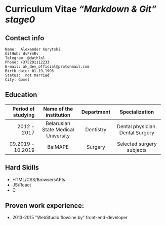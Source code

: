 # Curriculum Vitae *“Markdown & Git” stage0*
## Contact info
    Name:  Alexander Kurytski
    GitHub: dvFrmBv
    Telegram: @dathlol
    Phone: +375291112233
    E-mail: ak_dev_official@protonmail.com
    Birth date: 01.19.1996
    Status:  not married
    City: Gomel

## Education
|Period of studying|       Name of the institution      |    Department     |           Specialization            |
|---:|:---:|:---:|:---:|
|       2012 - 2017| Belarusian State Medical University|       Dentistry   |   Dental physician. Dental Surgery  |
| 09.2019 - 10.2019|                         BelMAPE    |    Surgery        |     Selected surgery subjects       |

## Hard Skills
- HTML/CSS/BrowsersAPIs
- JS/React
- C

## Proven work experience:
- 2013-2015 "WebStudio flowline.by" front-end-developer

